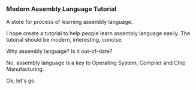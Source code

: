 ### Modern Assembly Language Tutorial

A store for process of learning assembly language.

I hope create a tutorial to help people learn assembly language easily. The tutorial should be modern, interesting, concise.

Why assembly language? Is it out-of-date?

No, assembly language is a key to Operating System, Compiler and Chip Manufacturing.

Ok, let's go.
